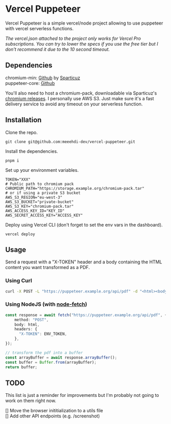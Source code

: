 # Vercel Puppeteer

Vercel Puppeteer is a simple vercel/node project allowing to use puppeteer with vercel serverless functions.

*The vercel.json attached to the project only works for Vercel Pro subscriptions. You can try to lower the specs if you use the free tier but I don't recommend it due to the 10 second timeout.*

## Dependencies

chromium-min: [Github](https://github.com/sparticuz/chromium) by [Sparticuz](https://github.com/Sparticuz)  
puppeteer-core: [Github](https://github.com/puppeteer/puppeteer)

You'll also need to host a chromium-pack, downloadable via Sparticuz's [chromium releases](https://github.com/Sparticuz/chromium/releases). I personally use AWS S3. Just make sure it's a fast delivery service to avoid any timeout on your serverless function.


## Installation

Clone the repo.
```
git clone git@github.com:meeehdi-dev/vercel-puppeteer.git
```
Install the dependencies.
```
pnpm i
```
Set up your environment variables.
```
TOKEN="XXX"
# Public path to chromium pack
CHROMIUM_PATH="https://storage.example.org/chromium-pack.tar"
# or if using a private S3 bucket
AWS_S3_REGION="eu-west-3"
AWS_S3_BUCKET="private-bucket"
AWS_S3_KEY="chromium-pack.tar"
AWS_ACCESS_KEY_ID="KEY_ID"
AWS_SECRET_ACCESS_KEY="ACCESS_KEY"
```
Deploy using Vercel CLI (don't forget to set the env vars in the dashboard).
```
vercel deploy
```

## Usage

Send a request with a "X-TOKEN" header and a body containing the HTML content you want transformed as a PDF.


### Using Curl
```bash
curl -X POST -L "https://puppeteer.example.org/api/pdf" -d "<html><body><div>Hello world!</div></body></html>" -H "Content-Type: text/plain" -H "X-TOKEN: ENV_TOKEN" -o "test.pdf"
```


### Using NodeJS (with [node-fetch](https://github.com/node-fetch/node-fetch))
```typescript
const response = await fetch("https://puppeteer.example.org/api/pdf", {
    method: "POST",
    body: html,
    headers: {
      "X-TOKEN": ENV_TOKEN,
    },
});

// transform the pdf into a buffer
const arrayBuffer = await response.arrayBuffer();
const buffer = Buffer.from(arrayBuffer);
return buffer;
```

## TODO

This list is just a reminder for improvements but I'm probably not going to work on them right now.

[] Move the browser inititialization to a utils file  
[] Add other API endpoints (e.g. /screenshot)
